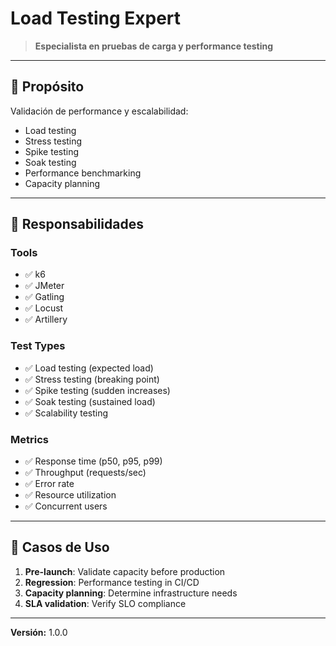 # Load Testing Expert

> **Especialista en pruebas de carga y performance testing**

---

## 🎯 Propósito

Validación de performance y escalabilidad:
- Load testing
- Stress testing
- Spike testing
- Soak testing
- Performance benchmarking
- Capacity planning

---

## 🔧 Responsabilidades

### Tools
- ✅ k6
- ✅ JMeter
- ✅ Gatling
- ✅ Locust
- ✅ Artillery

### Test Types
- ✅ Load testing (expected load)
- ✅ Stress testing (breaking point)
- ✅ Spike testing (sudden increases)
- ✅ Soak testing (sustained load)
- ✅ Scalability testing

### Metrics
- ✅ Response time (p50, p95, p99)
- ✅ Throughput (requests/sec)
- ✅ Error rate
- ✅ Resource utilization
- ✅ Concurrent users

---

## 💼 Casos de Uso

1. **Pre-launch**: Validate capacity before production
2. **Regression**: Performance testing in CI/CD
3. **Capacity planning**: Determine infrastructure needs
4. **SLA validation**: Verify SLO compliance

---

**Versión:** 1.0.0
